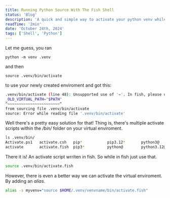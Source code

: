 ```yaml
---
title: Running Python Source With The Fish Shell
status: 'Blog'
description: 'A quick and simple way to activate your python venv while using the fish shell'
readTime: '2min'
date: 'October 24th, 2024'
tags: ['Shell', 'Python']
---
```


Let me guess, you ran 
```
python -m venv .venv
```
and then 
```
source .venv/bin/activate
```
to use your newly created enviroment and got this:

```bash
.venv/bin/activate (line 48): Unsupported use of '='. In fish, please use 'set _OLD_VIRTUAL_PATH "$PATH"'.
_OLD_VIRTUAL_PATH="$PATH"
^~~~~~~~~~~~~~~~~~~~~~~~^
from sourcing file .venv/bin/activate
source: Error while reading file '.venv/bin/activate'
```

Well there's a pretty easy solution for that! Thing is, there's multiple activate scripts within the _/bin/_ folder on your virtual enviroment.

```bash
ls .venv/bin/
Activate.ps1   activate.csh   pip*           pip3.12*       python3@
activate       activate.fish  pip3*          python@        python3.12@
```

There it is! An activate script wrriten in fish. So while in fish just use that.

```bash
source .venv/bin/activate.fish
```

However, there is even a better way we can activate the virtual enviroment. By adding an _alias_.

```bash
alias -s myvenv="source $HOME/.venv/venvname/bin/activate.fish"
```
